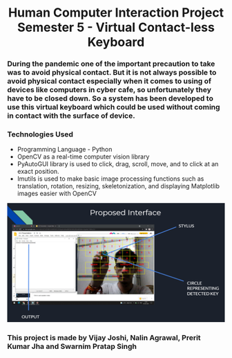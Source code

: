 <h1 align="center">Human Computer Interaction Project Semester 5 - Virtual Contact-less Keyboard</h1>
<h3>During the pandemic one of the important precaution to take was to avoid physical contact. But it is not always possible to avoid physical contact especially when it comes to using of devices like computers in cyber cafe, so unfortunately they have to be closed down.
So a system has been developed to use this virtual keyboard which could be used without coming in contact with the surface of device.</h3>

<h3>Technologies Used</h3>
<ul>
<li>Programming Language - Python
</li>
<li>OpenCV as a real-time computer vision library
</li>
<li>PyAutoGUI library is used to click, drag, scroll, move, and to click at an exact position.</li>
<li>Imutils is used to make basic image processing functions such as translation, rotation, resizing, skeletonization, and displaying Matplotlib images easier with OpenCV
</li>
</ul>

<img src="https://raw.githubusercontent.com/vijayjoshi16/Virtual-Contact-less-Keyboard-HCI-Project/main/images/1.png"></img>

<h3>This project is made by Vijay Joshi, Nalin Agrawal, Prerit Kumar Jha and Swarnim Pratap Singh</h3>
